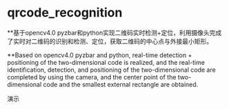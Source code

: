 # qrcode_recognition
**基于opencv4.0 pyzbar和python实现二维码实时检测+定位，利用摄像头完成了实时对二维码的识别和检测、定位，获取二维码的中心点与外接最小矩形。

**Based on opencv4.0 pyzbar and python, real-time detection + positioning of the two-dimensional code is realized, and the real-time identification, detection, and positioning of the two-dimensional code are completed by using the camera, and the center point of the two-dimensional code and the smallest external rectangle are obtained.

演示
